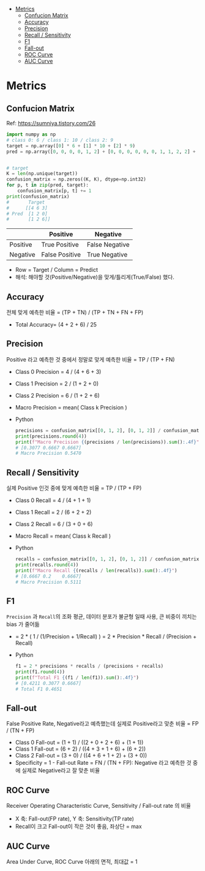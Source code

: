 - [Metrics](#metrics)
  - [Confucion Matrix](#confucion-matrix)
  - [Accuracy](#accuracy)
  - [Precision](#precision)
  - [Recall / Sensitivity](#recall--sensitivity)
  - [F1](#f1)
  - [Fall-out](#fall-out)
  - [ROC Curve](#roc-curve)
  - [AUC Curve](#auc-curve)

# Metrics

## Confucion Matrix

Ref: https://sumniya.tistory.com/26

```python
import numpy as np
# class 0: 6 / class 1: 10 / class 2: 9
target = np.array([0] * 6 + [1] * 10 + [2] * 9)
pred = np.array([0, 0, 0, 0, 1, 2] + [0, 0, 0, 0, 0, 0, 1, 1, 2, 2] + [0, 0, 0, 2, 2, 2, 2, 2, 2])


# target
K = len(np.unique(target))
confusion_matrix = np.zeros((K, K), dtype=np.int32)
for p, t in zip(pred, target):
    confusion_matrix[p, t] += 1
print(confusion_matrix)
#       Target
#      [[4 6 3]
# Pred  [1 2 0]
#       [1 2 6]]
```

| | Positive | Negative |
|---|---|---|
|Positive| True Positive | False Negative |
|Negative| False Positive | True Negative |

- Row = Target / Column = Predict
- 해석: 해야할 것(Positive/Negative)을 맞게/틀리게(True/False) 했다.

## Accuracy

전체 맞게 예측한 비율 = (TP + TN) / (TP + TN + FN + FP) 
- Total Accuracy= (4 + 2 + 6) / 25 

## Precision

Positive 라고 예측한 것 중에서 정말로 맞게 예측한 비율 = TP / (TP + FN)
- Class 0 Precision = 4 / (4 + 6 + 3) 
- Class 1 Precision = 2 / (1 + 2 + 0)
- Class 2 Precision = 6 / (1 + 2 + 6)
- Macro Precision = mean( Class k Precision )
- Python

    ```python
    precisions = confusion_matrix[[0, 1, 2], [0, 1, 2]] / confusion_matrix.sum(1)
    print(precisions.round(4))
    print(f"Macro Precision {(precisions / len(precisions)).sum():.4f}")
    # [0.3077 0.6667 0.6667]
    # Macro Precision 0.5470
    ```

## Recall / Sensitivity

실제 Positive 인것 중에 맞게 예측한 비율 = TP / (TP + FP)
- Class 0 Recall = 4 / (4 + 1 + 1) 
- Class 1 Recall = 2 / (6 + 2 + 2)
- Class 2 Recall = 6 / (3 + 0 + 6)
- Macro Recall = mean( Class k Recall )
- Python

    ```python
    recalls = confusion_matrix[[0, 1, 2], [0, 1, 2]] / confusion_matrix.sum(0)
    print(recalls.round(4))
    print(f"Macro Recall {(recalls / len(recalls)).sum():.4f}")
    # [0.6667 0.2    0.6667]
    # Macro Precision 0.5111
    ```

## F1

`Precision` 과 `Recall`의 조화 평균, 데이터 분포가 불균형 일때 사용, 큰 비중이 끼치는 bias 가 줄어듦
- = 2 * ( 1 / (1/Precision + 1/Recall) ) = 2 * Precision * Recall / (Precision + Recall)
- Python

    ```python
    f1 = 2 * precisions * recalls / (precisions + recalls)
    print(f1.round(4))
    print(f"Total F1 {(f1 / len(f1)).sum():.4f}")
    # [0.4211 0.3077 0.6667]
    # Total F1 0.4651
    ```

## Fall-out

False Positive Rate, Negative라고 예측했는데 실제로 Positive라고 맞춘 비율 = FP / (TN + FP)
- Class 0 Fall-out = (1 + 1) / ((2 + 0 + 2 + 6) + (1 + 1))
- Class 1 Fall-out = (6 + 2) / ((4 + 3 + 1 + 6) + (6 + 2))
- Class 2 Fall-out = (3 + 0) / ((4 + 6 + 1 + 2) + (3 + 0))
- Specificity = 1 - Fall-out Rate = FN / (TN + FP): Negative 라고 예측한 것 중에 실제로 Negative라고 잘 맞춘 비율


## ROC Curve

Receiver Operating Characteristic Curve, Sensitivity / Fall-out rate 의 비율
- X 축: Fall-out(FP rate), Y 축: Sensitivity(TP rate)
- Recall이 크고 Fall-out이 작은 것이 좋음, 좌상단 = max

## AUC Curve

Area Under Curve, ROC Curve 아래의 면적, 최대값 = 1
